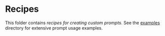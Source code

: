 # Recipes

This folder contains _recipes for creating custom prompts_. See the [examples](../examples) directory for extensive prompt usage examples.

